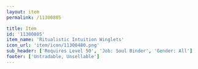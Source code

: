 ```yaml
---
layout: item
permalink: /11300805

title: Item
id: '11300805'
item_name: 'Ritualistic Intuition Winglets'
icon_url: 'item/icon/11300480.png'
sub_header: ['Requires Level 50', 'Job: Soul Binder', 'Gender: All']
footer: ['Untradable, Unsellable']
---
```

